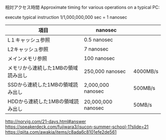 相対アクセス時間
Approximate timing for various operations on a typical PC:

execute typical instruction	1/1,000,000,000 sec = 1 nanosec

項目  | nanosec | |
---|-----|------
L１キャッシュ参照 |	0.5 nanosec | 
L2キャッシュ参照 | 7 nanosec |
メインメモリ参照 | 100 nanosec | 
メモリから連続した1MBの領域読み出し | 250,000 nanosec | 4000MB/s
SSDから連続した1MBの領域読み出し | 2,000,000 nanosec | 500MB/s
HDDから連続した1MBの領域読み出し | 20,000,000 nanosec | 50MB/s

http://norvig.com/21-days.html#answer
https://speakerdeck.com/fujiwara3/isucon-summer-school-1?slide=21
https://qiita.com/awakia/items/c8ada6c8101efe2de561

